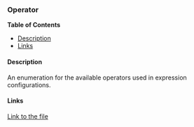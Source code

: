 ### Operator

**Table of Contents**
- [Description](#description)
- [Links](#links)

#### Description

An enumeration for the available operators used in expression configurations.

#### Links

[Link to the file](/api/ExpressionEvaluatorForDotNet.Operator.html)
